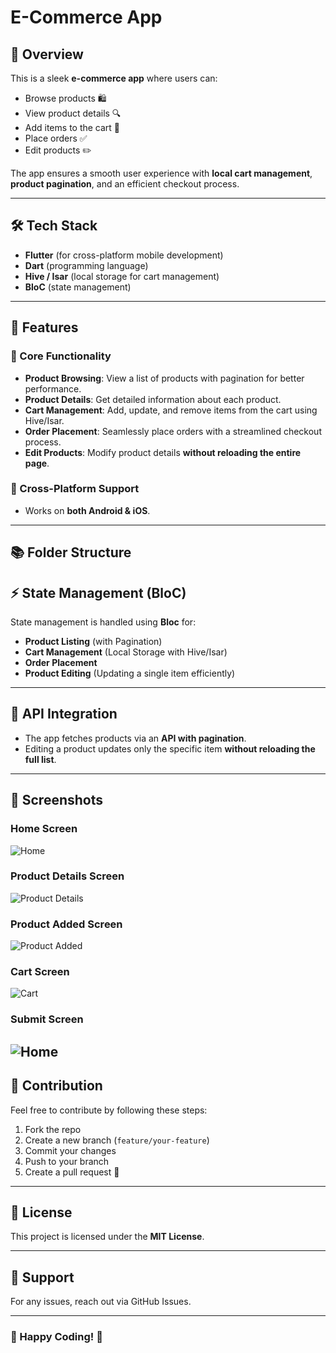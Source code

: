 # E-Commerce App

## 🚀 Overview

This is a sleek **e-commerce app** where users can:

- Browse products 🛍️
- View product details 🔍
- Add items to the cart 🛒
- Place orders ✅
- Edit products ✏️

The app ensures a smooth user experience with **local cart management**, **product pagination**, and an efficient checkout process.

---

## 🛠️ Tech Stack

- **Flutter** (for cross-platform mobile development)
- **Dart** (programming language)
- **Hive / Isar** (local storage for cart management)
- **BloC** (state management)

---

## 📌 Features

### 🌟 Core Functionality

- **Product Browsing**: View a list of products with pagination for better performance.
- **Product Details**: Get detailed information about each product.
- **Cart Management**: Add, update, and remove items from the cart using Hive/Isar.
- **Order Placement**: Seamlessly place orders with a streamlined checkout process.
- **Edit Products**: Modify product details **without reloading the entire page**.

### 📲 Cross-Platform Support

- Works on **both Android & iOS**.

---


## 📚 Folder Structure



## ⚡ State Management (BloC)

State management is handled using **Bloc** for:

- **Product Listing** (with Pagination)
- **Cart Management** (Local Storage with Hive/Isar)
- **Order Placement**
- **Product Editing** (Updating a single item efficiently)

---



## 📌 API Integration

- The app fetches products via an **API with pagination**.
- Editing a product updates only the specific item **without reloading the full list**.

---

## 📸 Screenshots

### Home Screen
![Home](assets/home.png)

### Product Details Screen
![Product Details](assets/productDetails.png)
### Product Added Screen
![Product Added](assets/productAdded.png)
### Cart Screen
![Cart](assets/cart.png)
### Submit Screen
![Home](assets/submit.png)
---

## 🤝 Contribution

Feel free to contribute by following these steps:

1. Fork the repo
2. Create a new branch (`feature/your-feature`)
3. Commit your changes
4. Push to your branch
5. Create a pull request 🚀

---

## 📜 License

This project is licensed under the **MIT License**.

---

## 💬 Support

For any issues, reach out via GitHub Issues.

---

### 🎉 Happy Coding! 🚀

